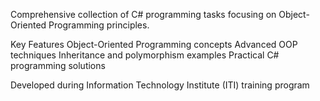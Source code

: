 
Comprehensive collection of C# programming tasks focusing on Object-Oriented Programming principles.

Key Features 
Object-Oriented Programming concepts
Advanced OOP techniques
Inheritance and polymorphism examples
Practical C# programming solutions

Developed during Information Technology Institute (ITI) training program
